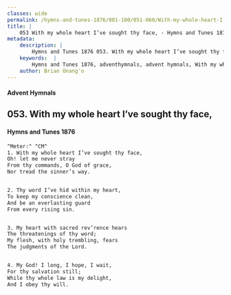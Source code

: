 ```yaml
---
classes: wide
permalink: /hymns-and-tunes-1876/001-100/051-060/With-my-whole-heart-I’ve-sought-thy-face,/
title: |
    053 With my whole heart I’ve sought thy face, - Hymns and Tunes 1876
metadata:
    description: |
        Hymns and Tunes 1876 053. With my whole heart I’ve sought thy face,. Oh! let me never stray From thy commands, O God of grace, Nor tread the sinner’s way. 
    keywords:  |
        Hymns and Tunes 1876, adventhymnals, advent hymnals, With my whole heart I’ve sought thy face,, Oh! let me never stray, 
    author: Brian Onang'o
---
```


#### Advent Hymnals
## 053. With my whole heart I’ve sought thy face,
####  Hymns and Tunes 1876

```txt
^Meter:^ ^CM^
1. With my whole heart I’ve sought thy face,
Oh! let me never stray
From thy commands, O God of grace,
Nor tread the sinner’s way.


2. Thy word I’ve hid within my heart,
To keep my conscience clean,
And be an everlasting guard
From every rising sin.


3. My heart with sacred rev’rence hears
The threatenings of thy word;
My flesh, with holy trembling, fears
The judgments of the Lord.


4. My God! I long, I hope, I wait,
For thy salvation still;
While thy whole law is my delight,
And I obey thy will.
```